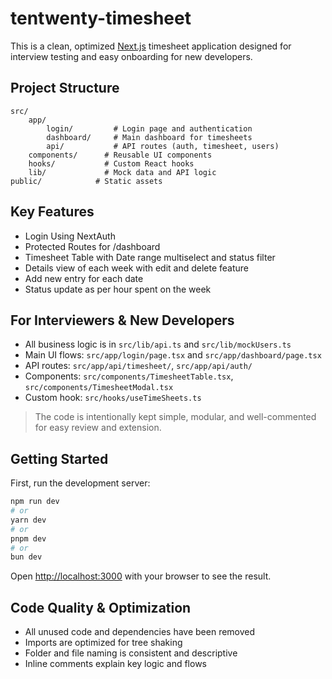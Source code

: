 
# tentwenty-timesheet

This is a clean, optimized [Next.js](https://nextjs.org) timesheet application designed for interview testing and easy onboarding for new developers.

## Project Structure

```
src/
	app/
		login/         # Login page and authentication
		dashboard/     # Main dashboard for timesheets
		api/           # API routes (auth, timesheet, users)
	components/      # Reusable UI components
	hooks/           # Custom React hooks
	lib/             # Mock data and API logic
public/            # Static assets
```

## Key Features
- Login Using NextAuth
- Protected Routes for /dashboard
- Timesheet Table with Date range multiselect and status filter
- Details view of each week with edit and delete feature
- Add new entry for each date
- Status update as per hour spent on the week
  

## For Interviewers & New Developers
- All business logic is in `src/lib/api.ts` and `src/lib/mockUsers.ts`
- Main UI flows: `src/app/login/page.tsx` and `src/app/dashboard/page.tsx`
- API routes: `src/app/api/timesheet/`, `src/app/api/auth/`
- Components: `src/components/TimesheetTable.tsx`, `src/components/TimesheetModal.tsx`
- Custom hook: `src/hooks/useTimeSheets.ts`

> The code is intentionally kept simple, modular, and well-commented for easy review and extension.

## Getting Started

First, run the development server:

```bash
npm run dev
# or
yarn dev
# or
pnpm dev
# or
bun dev
```

Open [http://localhost:3000](http://localhost:3000) with your browser to see the result.

## Code Quality & Optimization
- All unused code and dependencies have been removed
- Imports are optimized for tree shaking
- Folder and file naming is consistent and descriptive
- Inline comments explain key logic and flows


